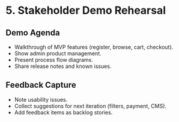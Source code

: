 # 5. Stakeholder Demo Rehearsal

## Demo Agenda 
   - Walkthrough of MVP features (register, browse, cart, checkout).
   - Show admin product management.
   - Present process flow diagrams.
   - Share release notes and known issues.

## Feedback Capture
   - Note usability issues.
   - Collect suggestions for next iteration (filters, payment, CMS).
   - Add feedback items as backlog stories.
